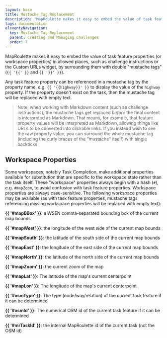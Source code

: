 ```yaml
---
layout: base
title: Mustache Tag Replacement
description: 'MapRoulette makes it easy to embed the value of task feature properties (or workspace properties) using "mustache tags" in allowed places, such as in challenge instructions or custom URLs.'
tags: documentation
eleventyNavigation:
  key: Mustache Tag Replacement
  parent: Creating and Managing Challenges
  order: 7
---
```

MapRoulette makes it easy to embed the value of task feature properties (or workspace properties) in allowed places, such as challenge instructions or the Custom URLs widget, by surrounding them with double "mustache tags" (`{{ '{{' }}` and `{{ '}}' }}`).

Any task feature property can be referenced in a mustache tag by the property name, e.g. `{{ '{{highway}}' }}` to display the value of the `highway` property. If the property doesn't exist on the task, then the mustache tag will be replaced with empty text.

> Note: when working with Markdown content (such as challenge instructions), the mustache tags get replaced *before* the final content is interpreted as Markdown. That means, for example, that feature property values will be interpreted as Markdown, allowing things like URLs to be converted into clickable links. If you instead wish to see the raw property value, you can surround the whole mustache tag (including the curly braces of the "mustache" itself) with single backticks

## Workspace Properties
Some workspaces, notably Task Completion, make additional properties available for substitution that are specific to the workspace state rather than the task itself. These "workspace" properties always begin with a hash (`#`), e.g. `#mapZoom`, to avoid confusion with task feature properties. Workspace properties are always case-sensitive. The following workspace properties may be available (as with task feature properties, mustache tags referencing missing workspace properties will be replaced with empty text):

**{{ '#mapBBox' }}**: a WSEN comma-separated bounding box of the current map bounds

**{{ '#mapWest' }}**: the longitude of the west side of the current map bounds

**{{ '#mapSouth' }}**: the latitude of the south side of the current map bounds

**{{ '#mapEast' }}**: the longitude of the east side of the current map bounds

**{{ '#mapNorth' }}**: the latitude of the north side of the current map bounds

**{{ '#mapZoom' }}**: the current zoom of the map

**{{ '#mapLat' }}**: The latitude of the map's current centerpoint

**{{ '#mapLon' }}**: The longitude of the map's current centerpoint

**{{ '#osmType' }}**: The type (node/way/relation) of the current task feature if it can be determined

**{{ '#osmId' }}**: The numerical OSM id of the current task feature if it can be determined

**{{ '#mrTaskId' }}**: the internal MapRoulette id of the current task (not the OSM id)
